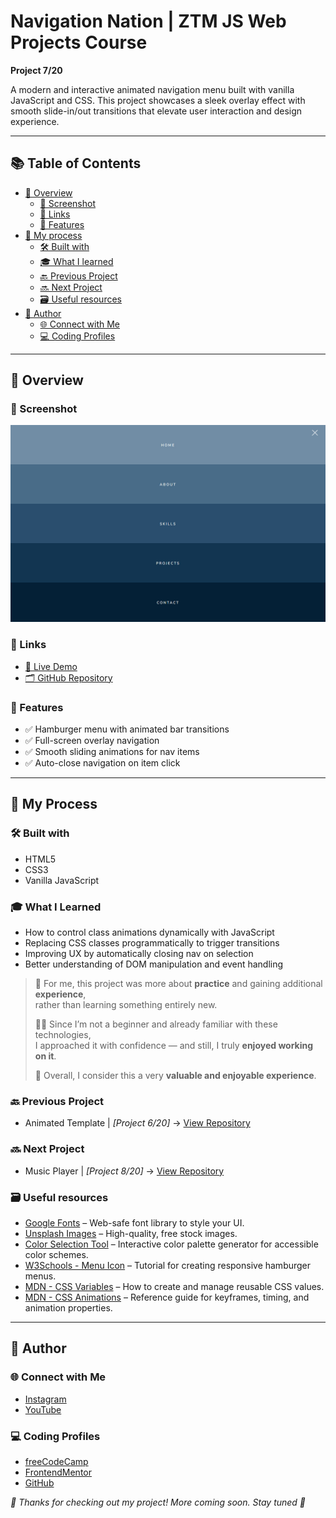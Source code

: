 # Navigation Nation | ZTM JS Web Projects Course

**Project 7/20**

A modern and interactive animated navigation menu built with vanilla JavaScript and CSS. This project showcases a sleek overlay effect with smooth slide-in/out transitions that elevate user interaction and design experience.

---

## 📚 Table of Contents

- [🔎 Overview](#-overview)
  - [📸 Screenshot](#-screenshot)
  - [🔗 Links](#-links)
  - [📌 Features](#-features)
- [🧠 My process](#-my-process)
  - [🛠️ Built with](#️-built-with)
  - [🎓 What I learned](#-what-i-learned)
  - [🔙 Previous Project](#-previous-project)
  - [🔜 Next Project](#-next-project)
  - [🗃️ Useful resources](#️-useful-resources)
- [👤 Author](#-author)
  - [🌐 Connect with Me](#-connect-with-me)
  - [💻 Coding Profiles](#-coding-profiles)

---

## 🔎 Overview

### 📸 Screenshot

![Live Preview Screenshot](./assets/screenshot.jpg)

### 🔗 Links

 - [🔴 Live Demo](https://dalascript.github.io/navigation-nation/)
 - [🗂️ GitHub Repository](https://github.com/DalaScript/navigation-nation)

### 📌 Features

 - ✅ Hamburger menu with animated bar transitions
 - ✅ Full-screen overlay navigation
 - ✅ Smooth sliding animations for nav items
 - ✅ Auto-close navigation on item click

---

## 🧠 My Process

### 🛠️ Built with

 - HTML5
 - CSS3 
 - Vanilla JavaScript

### 🎓 What I Learned

 - How to control class animations dynamically with JavaScript
 - Replacing CSS classes programmatically to trigger transitions
 - Improving UX by automatically closing nav on selection
 - Better understanding of DOM manipulation and event handling

  > 🚀 For me, this project was more about **practice** and gaining additional **experience**,  
  > rather than learning something entirely new.  
  >  
  > 👨‍💻 Since I’m not a beginner and already familiar with these technologies,  
  > I approached it with confidence — and still, I truly **enjoyed working on it**.  
  >  
  > 🎯 Overall, I consider this a very **valuable and enjoyable experience**.

### 🔙 Previous Project

 - Animated Template | *[Project 6/20]* → [View Repository](https://github.com/DalaScript/animated-template)

### 🔜 Next Project

 - Music Player | *[Project 8/20]* → [View Repository](https://github.com/DalaScript/music-player)

### 🗃️ Useful resources

 - [Google Fonts](https://fonts.google.com/) – Web-safe font library to style your UI.
 - [Unsplash Images](https://unsplash.com/) – High-quality, free stock images.
 - [Color Selection Tool](https://paletton.com/#uid=1000u0kllllaFw0g0qFqFg0w0aF) – Interactive color palette generator for accessible color schemes.
 - [W3Schools - Menu Icon](https://www.w3schools.com/howto/howto_css_menu_icon.asp) – Tutorial for creating responsive hamburger menus.
 - [MDN - CSS Variables](https://developer.mozilla.org/en-US/docs/Web/CSS/CSS_cascading_variables/Using_CSS_custom_properties) – How to create and manage reusable CSS values.
 - [MDN - CSS Animations](https://developer.mozilla.org/en-US/docs/Web/CSS/animation) – Reference guide for keyframes, timing, and animation properties.

---

## 👤 Author

### 🌐 Connect with Me

 - [Instagram](https://www.instagram.com/DalaScript)
 - [YouTube](https://www.youtube.com/@DalaScript)

### 💻 Coding Profiles

 - [freeCodeCamp](https://www.freecodecamp.org/DalaScript)
 - [FrontendMentor](https://www.frontendmentor.io/profile/DalaScript)
 - [GitHub](https://github.com/DalaScript)

*🙌 Thanks for checking out my project! More coming soon. Stay tuned 🚀*